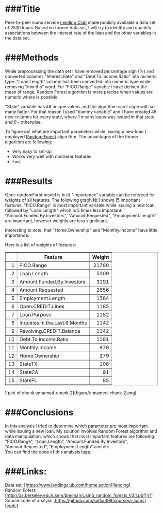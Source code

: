 ###Title
========================================================

Peer-to-peer loans service [Lending Club][lending] made publicly available a data set of 2500 loans. Based on former data set, I will try to identify and quantify associations between the interest rate of the loan and the other variables in the data set.




###Methods
=============

While preprocessing the data set I have removed percentage sign (%) and converted columns "Interest.Rate" and "Debt.To.Income.Ratio" into numeric type. "Loan.Length" column has been converted into numeric type while removing "months" word. For "FICO.Range" variable I have derived the mean of range. Random Forest algorithm is more precise when values are numeric where is possible.


"State" variable has 46 unique values and the algorithm can't cope with so many factor. For that reason I used "dummy variable" and I have created 46 new columns for every state, where 1 means loans was issued in that state and 0 - otherwise. 


To figure out what are important parameters while issuing a new loan I employed [Random Forest][rf] algorithm. The advantages of the former algorithm are following:

   * Very easy to set-up
   * Works very well with nonlinear features
   * Fast


###Results
=============

Once randomForst model is built "importance" variable can be refereed for weights of all features. The following graph Nr.1 shows 15 important features. "FICO.Range" is most important variable while issuing a new loan, followed by "Loan.Length" which is 5 times less important. "Amount.Funded.By.Investors", "Amount.Requested", "Employment.Length" are important, however weights are less significant. 

Interesting to note, that "Home.Ownership" and "Monthly.Income" have little importance. 


Here is a list of weights of features:


<!-- html table generated in R 2.15.2 by xtable 1.7-0 package -->
<!-- Sun Feb 17 21:07:18 2013 -->
<TABLE border=1>
<TR> <TH>  </TH> <TH> Feature </TH> <TH> Weight </TH>  </TR>
  <TR> <TD align="right"> 1 </TD> <TD> FICO.Range </TD> <TD align="right"> 21780 </TD> </TR>
  <TR> <TD align="right"> 2 </TD> <TD> Loan.Length </TD> <TD align="right"> 5309 </TD> </TR>
  <TR> <TD align="right"> 3 </TD> <TD> Amount.Funded.By.Investors </TD> <TD align="right"> 3191 </TD> </TR>
  <TR> <TD align="right"> 4 </TD> <TD> Amount.Requested </TD> <TD align="right"> 2656 </TD> </TR>
  <TR> <TD align="right"> 5 </TD> <TD> Employment.Length </TD> <TD align="right"> 1584 </TD> </TR>
  <TR> <TD align="right"> 6 </TD> <TD> Open.CREDIT.Lines </TD> <TD align="right"> 1185 </TD> </TR>
  <TR> <TD align="right"> 7 </TD> <TD> Loan.Purpose </TD> <TD align="right"> 1182 </TD> </TR>
  <TR> <TD align="right"> 8 </TD> <TD> Inquiries.in.the.Last.6.Months </TD> <TD align="right"> 1142 </TD> </TR>
  <TR> <TD align="right"> 9 </TD> <TD> Revolving.CREDIT.Balance </TD> <TD align="right"> 1142 </TD> </TR>
  <TR> <TD align="right"> 10 </TD> <TD> Debt.To.Income.Ratio </TD> <TD align="right"> 1081 </TD> </TR>
  <TR> <TD align="right"> 11 </TD> <TD> Monthly.Income </TD> <TD align="right"> 879 </TD> </TR>
  <TR> <TD align="right"> 12 </TD> <TD> Home.Ownership </TD> <TD align="right"> 279 </TD> </TR>
  <TR> <TD align="right"> 13 </TD> <TD> StateTX </TD> <TD align="right"> 108 </TD> </TR>
  <TR> <TD align="right"> 14 </TD> <TD> StateCA </TD> <TD align="right">  91 </TD> </TR>
  <TR> <TD align="right"> 15 </TD> <TD> StateFL </TD> <TD align="right">  85 </TD> </TR>
   </TABLE>
![plot of chunk unnamed-chunk-2](figure/unnamed-chunk-2.png) 



###Conclusions
=============

In this analysis I tried to determine which parameter are most important while issuing a new loan. My solution involves Random Forest algorithm and data manipulation, which shows that most important features are following: "FICO.Range", "Loan.Length", "Amount.Funded.By.Investors", "Amount.Requested", "Employment.Length" and etc.  
You can find the code of this analysis [here][code].
   
###Links:
========
Data set: [https://www.lendingclub.com/home.action][lending]  
Random Fofest: [http://oz.berkeley.edu/users/breiman/Using_random_forests_V3.1.pdf][rf]  
Source code of analysi: [https://github.com/kafka399/coursera-loans][code]  

[lending]: https://www.lendingclub.com/home.action
[rf]: http://oz.berkeley.edu/users/breiman/Using_random_forests_V3.1.pdf
[code]:https://github.com/kafka399/coursera-loans




